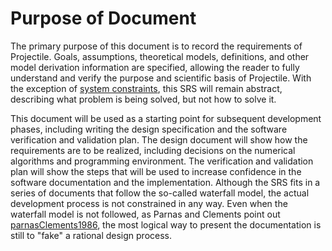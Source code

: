 # Purpose of Document

The primary purpose of this document is to record the requirements of Projectile. Goals, assumptions, theoretical models, definitions, and other model derivation information are specified, allowing the reader to fully understand and verify the purpose and scientific basis of Projectile. With the exception of [system constraints](./sys-constrainsts.md), this SRS will remain abstract, describing what problem is being solved, but not how to solve it.

This document will be used as a starting point for subsequent development phases, including writing the design specification and the software verification and validation plan. The design document will show how the requirements are to be realized, including decisions on the numerical algorithms and programming environment. The verification and validation plan will show the steps that will be used to increase confidence in the software documentation and the implementation. Although the SRS fits in a series of documents that follow the so-called waterfall model, the actual development process is not constrained in any way. Even when the waterfall model is not followed, as Parnas and Clements point out [parnasClements1986](./references.md), the most logical way to present the documentation is still to "fake" a rational design process.